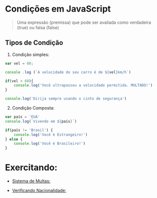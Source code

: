 # Condições em JavaScript

> Uma expressão (premissa) que pode ser avaliada como verdadeira (true) ou falsa (false)

<h2>Tipos de Condição</h2>

1. Condição simples: 

~~~javascript
var vel = 80;

console .log (`A velocidade do seu carro é de ${vel}km/h`)

if(vel > 60){
    console.log('Você ultrapassou a velocidade permitida. MULTADO!')
}

console.log('Dirija sempre usando o cinto de segurança')
~~~

2. Condição Composta:

~~~javascript
var país = 'EUA'
console.log(`Vivendo em ${país}`)

if(país != 'Brasil') {
    console.log('Você é Estrangeiro!')
} else {
    console.log('Você é Brasileiro!')
}
~~~

# Exercitando:

- [Sistema de Multas:](https://github.com/cmarih/curso-em-video-js/blob/master/Modulo-D/exec-03.html) 

- [Verificando Nacionalidade:](https://github.com/cmarih/curso-em-video-js/blob/master/Modulo-D/exec-04.html) 